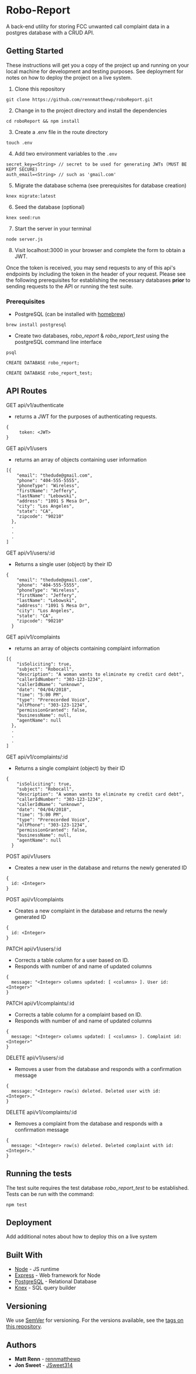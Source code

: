 # Robo-Report

A back-end utility for storing FCC unwanted call complaint data in a postgres database with a CRUD API.

## Getting Started

These instructions will get you a copy of the project up and running on your local machine for development and testing purposes. See deployment for notes on how to deploy the project on a live system.

1. Clone this repository

```
git clone https://github.com/rennmatthewp/roboReport.git
```

2. Change in to the project directory and install the dependencies

```
cd roboReport && npm install
```

3. Create a .env file in the route directory

```
touch .env
```

4. Add two environment variables to the `.env` 

```
secret_key=<String> // secret to be used for generating JWTs (MUST BE KEPT SECURE)
auth_email=<String> // such as 'gmail.com'
```

5. Migrate the database schema (see prerequisites for database creation)

```
knex migrate:latest
``` 

6. Seed the database (optional) 

```
knex seed:run
```

7. Start the server in your terminal

```
node server.js
```

8. Visit localhost:3000 in your browser and complete the form to obtain a JWT.

Once the token is received, you may send requests to any of this api's endpoints by including the token in the header of your request. Please see the following prerequisites for establishing the necessary databases **prior** to sending requests to the API or running the test suite.

### Prerequisites

* PostgreSQL (can be installed with [homebrew](https://brew.sh))

```
brew install postgresql
```

* Create two databases, *robo_report* & *robo_report_test* using the postgreSQL command line interface

```
psql

CREATE DATABASE robo_report;

CREATE DATABASE robo_report_test;
```

## API Routes

GET api/v1/authenticate
  
* returns a JWT for the purposes of authenticating requests.

```
{
     token: <JWT>
}
```

GET api/v1/users

* returns an array of objects containing user information

```
[{
    "email": "thedude@gmail.com",
    "phone": "404-555-5555",
    "phoneType": "Wireless",
    "firstName": "Jeffery",
    "lastName": "Lebowski",
    "address": "1091 S Mesa Dr",
    "city": "Los Angeles",
    "state": "CA",
    "zipcode": "90210"
  },
  .
  .
  .
]
```

GET api/v1/users/:id

* Returns a single user (object) by their ID

```
{
    "email": "thedude@gmail.com",
    "phone": "404-555-5555",
    "phoneType": "Wireless",
    "firstName": "Jeffery",
    "lastName": "Lebowski",
    "address": "1091 S Mesa Dr",
    "city": "Los Angeles",
    "state": "CA",
    "zipcode": "90210"
  }
```

GET api/v1/complaints

* returns an array of objects containing complaint information

```
[{
    "isSoliciting": true,
    "subject": "Robocall",
    "description": "A woman wants to eliminate my credit card debt",
    "callerIdNumber": "303-123-1234",
    "callerIdName": "unknown",
    "date": "04/04/2018",
    "time": "5:00 PM",
    "type": "Prerecorded Voice",
    "altPhone": "303-123-1234",
    "permissionGranted": false,
    "businessName": null,
    "agentName": null
  },
  .
  .
  .
]
```

GET api/v1/complaints/:id

* Returns a single complaint (object) by their ID

```
{
    "isSoliciting": true,
    "subject": "Robocall",
    "description": "A woman wants to eliminate my credit card debt",
    "callerIdNumber": "303-123-1234",
    "callerIdName": "unknown",
    "date": "04/04/2018",
    "time": "5:00 PM",
    "type": "Prerecorded Voice",
    "altPhone": "303-123-1234",
    "permissionGranted": false,
    "businessName": null,
    "agentName": null
  }
```

POST api/v1/users

* Creates a new user in the database and returns the newly generated ID

```
{
  id: <Integer>
}
```

POST api/v1/complaints

* Creates a new complaint in the database and returns the newly generated ID

```
{
  id: <Integer>
}
```

PATCH api/v1/users/:id

* Corrects a table column for a user based on ID.
* Responds with number of and name of updated columns

```
{
  message: "<Integer> columns updated: [ <columns> ]. User id: <Integer>"
}
```

PATCH api/v1/complaints/:id

* Corrects a table column for a complaint based on ID.
* Responds with number of and name of updated columns

```
{
  message: "<Integer> columns updated: [ <columns> ]. Complaint id: <Integer>"
}
```

DELETE api/v1/users/:id

* Removes a user from the database and responds with a confirmation message

```
{
  message: "<Integer> row(s) deleted. Deleted user with id: <Integer>."
}
```

DELETE api/v1/complaints/:id

* Removes a complaint from the database and responds with a confirmation message

```
{
  message: "<Integer> row(s) deleted. Deleted complaint with id: <Integer>."
}
```

## Running the tests

The test suite requires the test database *robo_report_test* to be established. Tests can be run with the command:

```
npm test
``` 

## Deployment

Add additional notes about how to deploy this on a live system

## Built With

* [Node](https://nodejs.org/en/) - JS runtime
* [Express](https://expressjs.com/) - Web framework for Node
* [PostgreSQL](https://www.postgresql.org/) - Relational Database
* [Knex](http://knexjs.org/) - SQL query builder

## Versioning

We use [SemVer](http://semver.org/) for versioning. For the versions available, see the [tags on this repository](https://github.com/your/project/tags). 

## Authors

* **Matt Renn** - [rennmatthewp](https://github.com/rennmatthewp)
* **Jon Sweet** - [JSweet314](https://github.com/JSweet314)
